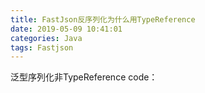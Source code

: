 ```yaml
---
title: FastJson反序列化为什么用TypeReference
date: 2019-05-09 10:41:01
categories: Java
tags: Fastjson
---
```

泛型序列化非TypeReference code：
